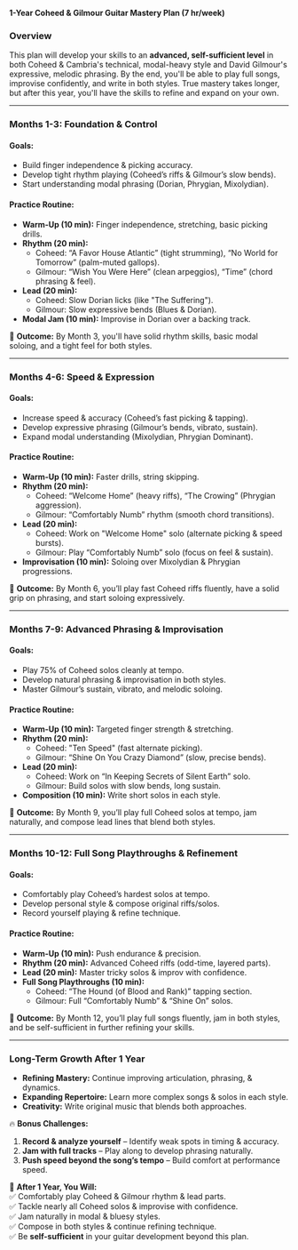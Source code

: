 **1-Year Coheed & Gilmour Guitar Mastery Plan (7 hr/week)**  

### **Overview**  
This plan will develop your skills to an **advanced, self-sufficient level** in both Coheed & Cambria's technical, modal-heavy style and David Gilmour's expressive, melodic phrasing. By the end, you'll be able to play full songs, improvise confidently, and write in both styles. True mastery takes longer, but after this year, you'll have the skills to refine and expand on your own.

---
### **Months 1-3: Foundation & Control**

#### **Goals:**  
- Build finger independence & picking accuracy.
- Develop tight rhythm playing (Coheed’s riffs & Gilmour’s slow bends).
- Start understanding modal phrasing (Dorian, Phrygian, Mixolydian).

#### **Practice Routine:**  
- **Warm-Up (10 min):** Finger independence, stretching, basic picking drills.  
- **Rhythm (20 min):**
  - Coheed: “A Favor House Atlantic” (tight strumming), “No World for Tomorrow” (palm-muted gallops).
  - Gilmour: “Wish You Were Here” (clean arpeggios), “Time” (chord phrasing & feel).
- **Lead (20 min):**
  - Coheed: Slow Dorian licks (like "The Suffering").
  - Gilmour: Slow expressive bends (Blues & Dorian).
- **Modal Jam (10 min):** Improvise in Dorian over a backing track.

📌 **Outcome:** By Month 3, you'll have solid rhythm skills, basic modal soloing, and a tight feel for both styles.

---
### **Months 4-6: Speed & Expression**

#### **Goals:**  
- Increase speed & accuracy (Coheed’s fast picking & tapping).
- Develop expressive phrasing (Gilmour’s bends, vibrato, sustain).
- Expand modal understanding (Mixolydian, Phrygian Dominant).

#### **Practice Routine:**  
- **Warm-Up (10 min):** Faster drills, string skipping.
- **Rhythm (20 min):**
  - Coheed: “Welcome Home” (heavy riffs), “The Crowing” (Phrygian aggression).
  - Gilmour: “Comfortably Numb” rhythm (smooth chord transitions).
- **Lead (20 min):**
  - Coheed: Work on "Welcome Home" solo (alternate picking & speed bursts).
  - Gilmour: Play “Comfortably Numb” solo (focus on feel & sustain).
- **Improvisation (10 min):** Soloing over Mixolydian & Phrygian progressions.

📌 **Outcome:** By Month 6, you’ll play fast Coheed riffs fluently, have a solid grip on phrasing, and start soloing expressively.

---
### **Months 7-9: Advanced Phrasing & Improvisation**

#### **Goals:**  
- Play 75% of Coheed solos cleanly at tempo.
- Develop natural phrasing & improvisation in both styles.
- Master Gilmour’s sustain, vibrato, and melodic soloing.

#### **Practice Routine:**  
- **Warm-Up (10 min):** Targeted finger strength & stretching.
- **Rhythm (20 min):**
  - Coheed: "Ten Speed" (fast alternate picking).
  - Gilmour: “Shine On You Crazy Diamond” (slow, precise bends).
- **Lead (20 min):**
  - Coheed: Work on “In Keeping Secrets of Silent Earth” solo.
  - Gilmour: Build solos with slow bends, long sustain.
- **Composition (10 min):** Write short solos in each style.

📌 **Outcome:** By Month 9, you’ll play full Coheed solos at tempo, jam naturally, and compose lead lines that blend both styles.

---
### **Months 10-12: Full Song Playthroughs & Refinement**

#### **Goals:**  
- Comfortably play Coheed’s hardest solos at tempo.
- Develop personal style & compose original riffs/solos.
- Record yourself playing & refine technique.

#### **Practice Routine:**  
- **Warm-Up (10 min):** Push endurance & precision.
- **Rhythm (20 min):** Advanced Coheed riffs (odd-time, layered parts).
- **Lead (20 min):** Master tricky solos & improv with confidence.
- **Full Song Playthroughs (10 min):**
  - Coheed: “The Hound (of Blood and Rank)” tapping section.
  - Gilmour: Full “Comfortably Numb” & “Shine On” solos.

📌 **Outcome:** By Month 12, you’ll play full songs fluently, jam in both styles, and be self-sufficient in further refining your skills.

---
### **Long-Term Growth After 1 Year**  
- **Refining Mastery:** Continue improving articulation, phrasing, & dynamics.
- **Expanding Repertoire:** Learn more complex songs & solos in each style.
- **Creativity:** Write original music that blends both approaches.

🔥 **Bonus Challenges:**  
1. **Record & analyze yourself** – Identify weak spots in timing & accuracy.
2. **Jam with full tracks** – Play along to develop phrasing naturally.
3. **Push speed beyond the song’s tempo** – Build comfort at performance speed.

🎯 **After 1 Year, You Will:**  
✅ Comfortably play Coheed & Gilmour rhythm & lead parts.  
✅ Tackle nearly all Coheed solos & improvise with confidence.  
✅ Jam naturally in modal & bluesy styles.  
✅ Compose in both styles & continue refining technique.  
✅ Be **self-sufficient** in your guitar development beyond this plan.

